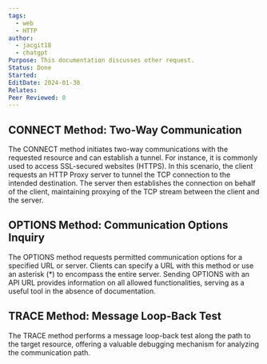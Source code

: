 ```yaml
---
tags:
  - web
  - HTTP
author:
  - jacgit18
  - chatgpt
Purpose: This documentation discusses other request.
Status: Done
Started: 
EditDate: 2024-01-30
Relates: 
Peer Reviewed: 0
---
```

## **CONNECT Method: Two-Way Communication**

The CONNECT method initiates two-way communications with the requested resource and can establish a tunnel. For instance, it is commonly used to access SSL-secured websites (HTTPS). In this scenario, the client requests an HTTP Proxy server to tunnel the TCP connection to the intended destination. The server then establishes the connection on behalf of the client, maintaining proxying of the TCP stream between the client and the server.

## **OPTIONS Method: Communication Options Inquiry**

The OPTIONS method requests permitted communication options for a specified URL or server. Clients can specify a URL with this method or use an asterisk (\*) to encompass the entire server. Sending OPTIONS with an API URL provides information on all allowed functionalities, serving as a useful tool in the absence of documentation.

## **TRACE Method: Message Loop-Back Test**

The TRACE method performs a message loop-back test along the path to the target resource, offering a valuable debugging mechanism for analyzing the communication path.